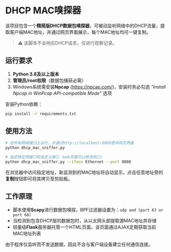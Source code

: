# DHCP MAC嗅探器

该项目包含一个**精简版DHCP数据包嗅探器**，可被动监听网络中的DHCP流量，提取客户端MAC地址，并通过网页界面展示，每个MAC地址均可一键复制。

> ⚠️  该脚本不会响应DHCP请求，仅进行观察记录。

## 运行要求

1. **Python 3.8及以上版本**
2. **管理员/root权限**（数据包捕获必需）
3. Windows系统需安装**Npcap** (https://npcap.com/)，安装时务必勾选 _"Install Npcap in WinPcap API-compatible Mode"_ 选项

安装Python依赖：

```bash
pip install -r requirements.txt
```

## 使用方法

```bash
# 在所有网络接口上运行，并通过http://localhost:8080提供网页界面
python dhcp_mac_sniffer.py

# 指定特定网接口和自定义端口（web页面可以修改网口）
python dhcp_mac_sniffer.py --iface Ethernet --port 8080
```

在浏览器中访问指定地址，新监测到的MAC地址将自动显示。点击任意地址旁的**复制**按钮即可将其拷贝至剪贴板。

## 工作原理

* 脚本使用**Scapy**进行数据包嗅探，BPF过滤器设置为：`udp and (port 67 or port 68)`
* 当检测到包含DHCP层的数据包时，从以太网头部提取源MAC地址并存储
* 轻量级**Flask**服务器托管一个HTML页面，该页面通过AJAX定期获取当前MAC地址列表

由于程序仅监听而不发送数据，因此不会与客户端设备建立任何通信连接。
